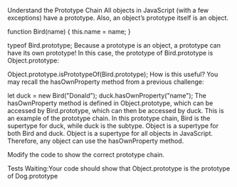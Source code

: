 Understand the Prototype Chain
All objects in JavaScript (with a few exceptions) have a prototype. Also, an object’s prototype itself is an object.

function Bird(name) {
  this.name = name;
}

typeof Bird.prototype;
Because a prototype is an object, a prototype can have its own prototype! In this case, the prototype of Bird.prototype is Object.prototype:

Object.prototype.isPrototypeOf(Bird.prototype);
How is this useful? You may recall the hasOwnProperty method from a previous challenge:

let duck = new Bird("Donald");
duck.hasOwnProperty("name");
The hasOwnProperty method is defined in Object.prototype, which can be accessed by Bird.prototype, which can then be accessed by duck. This is an example of the prototype chain. In this prototype chain, Bird is the supertype for duck, while duck is the subtype. Object is a supertype for both Bird and duck. Object is a supertype for all objects in JavaScript. Therefore, any object can use the hasOwnProperty method.

Modify the code to show the correct prototype chain.

Tests
Waiting:Your code should show that Object.prototype is the prototype of Dog.prototype